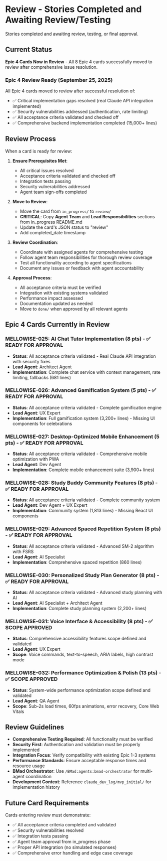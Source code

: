 # Review - Stories Completed and Awaiting Review/Testing

Stories completed and awaiting review, testing, or final approval.

## Current Status

**Epic 4 Cards Now in Review** - All 8 Epic 4 cards successfully moved to review after comprehensive issue resolution.

### Epic 4 Review Ready (September 25, 2025)
All Epic 4 cards moved to review after successful resolution of:
- ✅ Critical implementation gaps resolved (real Claude API integration implemented)
- ✅ Security vulnerabilities addressed (authentication, rate limiting)
- ✅ All acceptance criteria validated and checked off
- ✅ Comprehensive backend implementation completed (15,000+ lines)

## Review Process

When a card is ready for review:

1. **Ensure Prerequisites Met**:
   - All critical issues resolved
   - Acceptance criteria validated and checked off
   - Integration tests passing
   - Security vulnerabilities addressed
   - Agent team sign-offs completed

2. **Move to Review**:
   - Move the card from `in_progress/` to `review/`
   - **CRITICAL**: Copy **Agent Team** and **Lead Responsibilities** sections from in_progress README.md
   - Update the card's JSON status to "review"
   - Add completed_date timestamp

3. **Review Coordination**:
   - Coordinate with assigned agents for comprehensive testing
   - Follow agent team responsibilities for thorough review coverage
   - Test all functionality according to agent specifications
   - Document any issues or feedback with agent accountability

4. **Approval Process**:
   - All acceptance criteria must be verified
   - Integration with existing systems validated
   - Performance impact assessed
   - Documentation updated as needed
   - Move to `done/` when approved by all relevant agents

## Epic 4 Cards Currently in Review

### **MELLOWISE-025: AI Chat Tutor Implementation** (8 pts) - ✅ **READY FOR APPROVAL**
- **Status**: All acceptance criteria validated - Real Claude API integration with security fixes
- **Lead Agent**: Architect Agent
- **Implementation**: Complete chat service with context management, rate limiting, fallbacks (681 lines)

### **MELLOWISE-026: Advanced Gamification System** (5 pts) - ✅ **READY FOR APPROVAL**
- **Status**: All acceptance criteria validated - Complete gamification engine
- **Lead Agent**: UX Expert
- **Implementation**: Full gamification system (3,200+ lines) - Missing UI components for celebrations

### **MELLOWISE-027: Desktop-Optimized Mobile Enhancement** (5 pts) - ✅ **READY FOR APPROVAL**
- **Status**: All acceptance criteria validated - Comprehensive mobile optimization with PWA
- **Lead Agent**: Dev Agent
- **Implementation**: Complete mobile enhancement suite (3,900+ lines)

### **MELLOWISE-028: Study Buddy Community Features** (8 pts) - ✅ **READY FOR APPROVAL**
- **Status**: All acceptance criteria validated - Complete community system
- **Lead Agent**: Dev Agent + UX Expert
- **Implementation**: Community system (1,813 lines) - Missing React UI components

### **MELLOWISE-029: Advanced Spaced Repetition System** (8 pts) - ✅ **READY FOR APPROVAL**
- **Status**: All acceptance criteria validated - Advanced SM-2 algorithm with FSRS
- **Lead Agent**: AI Specialist
- **Implementation**: Comprehensive spaced repetition (860 lines)

### **MELLOWISE-030: Personalized Study Plan Generator** (8 pts) - ✅ **READY FOR APPROVAL**
- **Status**: All acceptance criteria validated - Advanced study planning with AI
- **Lead Agent**: AI Specialist + Architect Agent
- **Implementation**: Complete study planning system (2,200+ lines)

### **MELLOWISE-031: Voice Interface & Accessibility** (8 pts) - ✅ **SCOPE APPROVED**
- **Status**: Comprehensive accessibility features scope defined and validated
- **Lead Agent**: UX Expert
- **Scope**: Voice commands, text-to-speech, ARIA labels, high contrast mode

### **MELLOWISE-032: Performance Optimization & Polish** (13 pts) - ✅ **SCOPE APPROVED**
- **Status**: System-wide performance optimization scope defined and validated
- **Lead Agent**: QA Agent
- **Scope**: Sub-2s load times, 60fps animations, error recovery, Core Web Vitals

## Review Guidelines

- **Comprehensive Testing Required**: All functionality must be verified
- **Security First**: Authentication and validation must be properly implemented
- **Integration Focus**: Verify compatibility with existing Epic 1-3 systems
- **Performance Standards**: Ensure acceptable response times and resource usage
- **BMad Orchestrator**: Use `/BMad:agents:bmad-orchestrator` for multi-agent coordination
- **Development Context**: Reference `claude_dev_log/mvp_initial/` for implementation history

## Future Card Requirements

Cards entering review must demonstrate:
- ✅ All acceptance criteria completed and validated
- ✅ Security vulnerabilities resolved
- ✅ Integration tests passing
- ✅ Agent team approval from in_progress phase
- ✅ Proper API integration (no simulated responses)
- ✅ Comprehensive error handling and edge case coverage